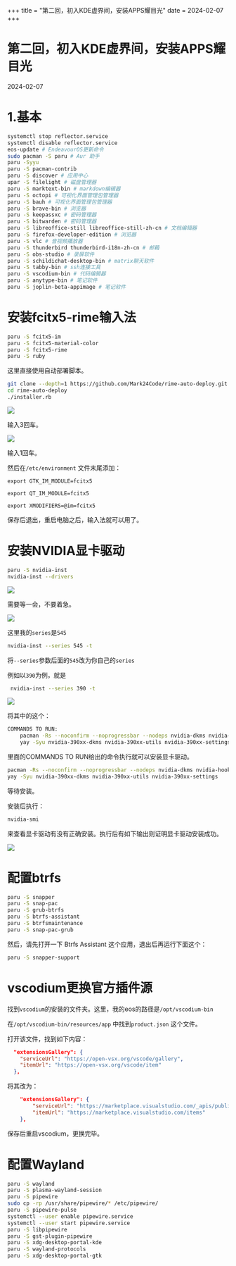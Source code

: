 +++
title = "第二回，初入KDE虚界间，安装APPS耀目光"
date = 2024-02-07
+++

# 第二回，初入KDE虚界间，安装APPS耀目光
2024-02-07
# 1.基本

```bash
systemctl stop reflector.service
systemctl disable reflector.service
eos-update # EndeavourOS更新命令
sudo pacman -S paru # Aur 助手
paru -Syyu
paru -S pacman-contrib
paru -S discover # 应用中心
upar -S filelight # 磁盘管理器
paru -S marktext-bin # markdown编辑器
paru -S octopi # 可视化界面管理包管理器
paru -S bauh # 可视化界面管理包管理器
paru -S brave-bin # 浏览器
paru -S keepassxc # 密码管理器
paru -S bitwarden # 密码管理器
paru -S libreoffice-still libreoffice-still-zh-cn # 文档编辑器
paru -S firefox-developer-edition # 浏览器
paru -S vlc # 音视频播放器
paru -S thunderbird thunderbird-i18n-zh-cn # 邮箱
paru -S obs-studio # 录屏软件
paru -S schildichat-desktop-bin # matrix聊天软件
paru -S tabby-bin # ssh连接工具
paru -S vscodium-bin # 代码编辑器
paru -S anytype-bin # 笔记软件
paru -S joplin-beta-appimage # 笔记软件
```

# 安装fcitx5-rime输入法

```bash
paru -S fcitx5-im
paru -S fcitx5-material-color
paru -S fcitx5-rime
paru -S ruby
```

这里直接使用自动部署脚本。

```bash
git clone --depth=1 https://github.com/Mark24Code/rime-auto-deploy.git --branch latest
cd rime-auto-deploy
./installer.rb
```

![](https://img.0pt.icu/learn/linux-trip/2/1.png)

输入3回车。

![](https://img.0pt.icu/learn/linux-trip/2/2.png)

输入1回车。

然后在`/etc/environment` 文件末尾添加：

```/etc/environment
export GTK_IM_MODULE=fcitx5

export QT_IM_MODULE=fcitx5

export XMODIFIERS=@im=fcitx5
```

保存后退出，重启电脑之后，输入法就可以用了。

# 安装NVIDIA显卡驱动

```bash
paru -S nvidia-inst
nvidia-inst --drivers
```

![](https://img.0pt.icu/learn/linux-trip/2/3.png)

需要等一会，不要着急。

![](https://img.0pt.icu/learn/linux-trip/2/4.png)

这里我的`series`是`545`

```bash
nvidia-inst --series 545 -t
```

将`--series`参数后面的`545`改为你自己的`series`

例如以`390`为例，就是

```bash
 nvidia-inst --series 390 -t
```

![](https://img.0pt.icu/learn/linux-trip/2/5.png)

将其中的这个：

```bash
COMMANDS TO RUN:
    pacman -Rs --noconfirm --noprogressbar --nodeps nvidia-dkms nvidia-hook nvidia-utils
    yay -Syu nvidia-390xx-dkms nvidia-390xx-utils nvidia-390xx-settings
```

里面的COMMANDS TO RUN给出的命令执行就可以安装显卡驱动。

```bash
pacman -Rs --noconfirm --noprogressbar --nodeps nvidia-dkms nvidia-hook nvidia-utils
yay -Syu nvidia-390xx-dkms nvidia-390xx-utils nvidia-390xx-settings
```

等待安装。

安装后执行：

```bash
nvidia-smi
```

来查看显卡驱动有没有正确安装。执行后有如下输出则证明显卡驱动安装成功。

![](https://img.0pt.icu/learn/linux-trip/2/6.png)

# 配置btrfs

```bash
paru -S snapper
paru -S snap-pac
paru -S grub-btrfs
paru -S btrfs-assistant
paru -S btrfsmaintenance
paru -S snap-pac-grub
```

然后，请先打开一下 Btrfs Assistant 这个应用，退出后再运行下面这个：

```bash
paru -S snapper-support
```

# vscodium更换官方插件源

找到`vscodium`的安装的文件夹。这里，我的eos的路径是`/opt/vscodium-bin`

在`/opt/vscodium-bin/resources/app` 中找到`product.json` 这个文件。

打开该文件，找到如下内容：

```product.json
  "extensionsGallery": {
    "serviceUrl": "https://open-vsx.org/vscode/gallery",
    "itemUrl": "https://open-vsx.org/vscode/item"
  },
```

将其改为：

```product.json
    "extensionsGallery": {
        "serviceUrl": "https://marketplace.visualstudio.com/_apis/public/gallery",
        "itemUrl": "https://marketplace.visualstudio.com/items"
    },
```

保存后重启vscodium，更换完毕。

# 配置Wayland

```bash
paru -S wayland
paru -S plasma-wayland-session
paru -S pipewire
sudo cp -rp /usr/share/pipewire/* /etc/pipewire/
paru -S pipewire-pulse
systemctl --user enable pipewire.service
systemctl --user start pipewire.service
paru -S libpipewire
paru -S gst-plugin-pipewire
paru -S xdg-desktop-portal-kde
paru -S wayland-protocols
paru -S xdg-desktop-portal-gtk
```
